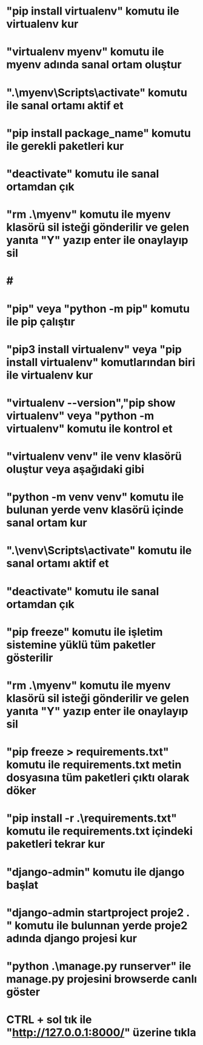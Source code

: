 # "pip install virtualenv" komutu ile virtualenv kur
# "virtualenv myenv" komutu ile myenv adında sanal ortam oluştur
# ".\myenv\Scripts\activate" komutu ile sanal ortamı aktif et
# "pip install package_name" komutu ile gerekli paketleri kur
# "deactivate" komutu ile sanal ortamdan çık
# "rm .\myenv\" komutu ile myenv klasörü sil isteği gönderilir ve gelen yanıta "Y" yazıp enter ile onaylayıp sil

# # #

# "pip" veya "python -m pip" komutu ile pip çalıştır
# "pip3 install virtualenv" veya "pip install virtualenv" komutlarından biri ile virtualenv kur
# "virtualenv --version","pip show virtualenv" veya "python -m virtualenv" komutu ile kontrol et
# "virtualenv venv" ile venv klasörü oluştur veya aşağıdaki gibi
# "python -m venv venv" komutu ile bulunan yerde venv klasörü içinde sanal ortam kur
# ".\venv\Scripts\activate" komutu ile sanal ortamı aktif et
# "deactivate" komutu ile sanal ortamdan çık
# "pip freeze" komutu ile işletim sistemine yüklü tüm paketler gösterilir
# "rm .\myenv\" komutu ile myenv klasörü sil isteği gönderilir ve gelen yanıta "Y" yazıp enter ile onaylayıp sil
# "pip freeze > requirements.txt" komutu ile requirements.txt metin dosyasına tüm paketleri çıktı olarak döker
# "pip install -r .\requirements.txt" komutu ile requirements.txt içindeki paketleri tekrar kur
# "django-admin" komutu ile django başlat
# "django-admin startproject proje2 . " komutu ile bulunnan yerde proje2 adında django projesi kur
# "python .\manage.py runserver" ile manage.py projesini browserde canlı göster
# CTRL + sol tık ile "http://127.0.0.1:8000/" üzerine tıkla

